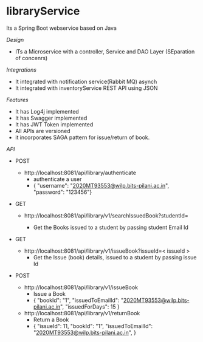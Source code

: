# libraryService

Its a Spring Boot webservice based on Java

*Design*
 - ITs a Microservice with a controller, Service and DAO Layer (SEparation of concenrs)

*Integrations*
 - It integrated with notification service(Rabbit MQ) asynch
 - It integrated with inventoryService REST API using JSON

*Features*
 - It has Log4j implemented
 - It has Swagger implemented
 - It has JWT Token implemented
 - All APIs are versioned
 - it incorporates SAGA pattern for issue/return of book.

*API*
 - POST
    - http://localhost:8081/api/library/authenticate    
       - authenticate a user
       - {   "username": "2020MT93553@wilp.bits-pilani.ac.in",   "password": "123456"}
       
 - GET
    - http://localhost:8081/api/library/v1/searchIssuedBook?studentId=<studentEmailId >  
       - Get the Books issued to a student by passing student Email Id
- GET
     - http://localhost:8081/api/library/v1/issueBook?issueId=< issueId >  
       - Get the Issue (book) details, issued to a student by passing issue Id
 
 - POST
    - http://localhost:8081/api/library/v1/issueBook    
       - Issue a Book
       - {   "bookId": "1",   "issuedToEmailId": "2020MT93553@wilp.bits-pilani.ac.in",   "issuedForDays": 15  }
     - http://localhost:8081/api/library/v1/returnBook    
       - Return a Book
       - {    "issueId": 11,    "bookId": "1",    "issuedToEmailId": "2020MT93553@wilp.bits-pilani.ac.in",   }
